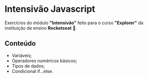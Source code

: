 # Intensivão Javascript
Exercícios do módulo **"Intensivão"** feito para o curso **"Explorer"** da instituição de ensino **Rocketseat** :rocket:.

## Conteúdo
- Variáveis;
- Operadores numéricos básicos;
- Tipos de dados;
- Condicional if...else.
